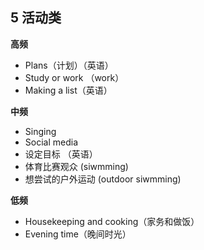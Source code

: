 ## **5 活动类**

**高频**

* Plans（计划）（英语）
* Study or work （work）
* Making a list（英语）

**中频**

* Singing 
* Social media 
* 设定目标 （英语）
* 体育比赛观众 (siwmming)
* 想尝试的户外运动 (outdoor siwmming)

**低频**

* Housekeeping and cooking（家务和做饭）
* Evening time（晚间时光）